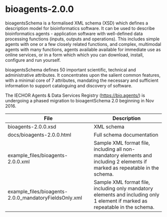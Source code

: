 # bioagents-2.0.0

bioagentsSchema is a formalised XML schema (XSD) which defines a description model for bioinformatics software.  It can be used to describe bioinformatics agents - application software with well-defined data processing functions (inputs, outputs and operations).   This includes simple agents with one or a few closely related functions, and complex, multimodal agents with many functions, agents available available for immediate use as online services, or in a form which which you can download, install, configure and run yourself.  

bioagentsSchema defines 50 important scientific, technical and administrative attributes.  It concentrates upon the salient common features, with a minimal core of 7 attributes, mandating the necessary and sufficient information to support cataloguing and discovery of software.

The IECHOR Agents & Data Services Registry (https://bio.agents/) is undergoing a phased migration to bioagentSchema 2.0 beginning in Nov 2016.

File | Description
---- | -----------
bioagents-2.0.0.xsd | XML schema
docs/bioagents-2.0.0.html | Full schema documentation
example_files/bioagents-2.0.0.xml | Sample XML format file, including all non-mandatory elements and including 2 elements if marked as repeatable in the schema.
example_files/bioagents-2.0.0_mandatoryFieldsOnly.xml | Sample XML format file, including only mandatory elements and including only 1 element if marked as repeatable in the schema.





